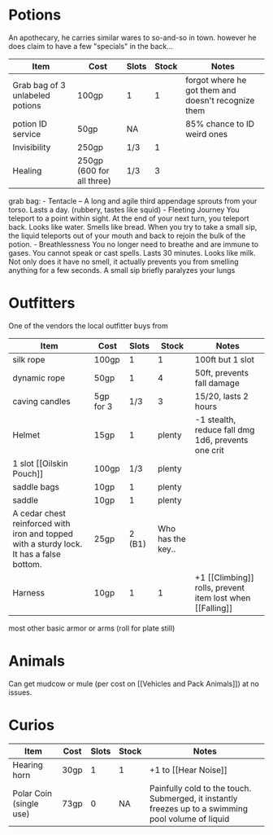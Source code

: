 # Potions

An apothecary, he carries similar wares to so-and-so in town. however he does claim to have a few "specials" in the back...

| Item                            | Cost                      | Slots | Stock | Notes                                               |
| ------------------------------- | ------------------------- | ----- | ----- | --------------------------------------------------- |
| Grab bag of 3 unlabeled potions | 100gp                     | 1     | 1     | forgot where he got them and doesn't recognize them |
| potion ID service               | 50gp                      | NA    |       | 85% chance to ID weird ones                         | 
| Invisibility                    | 250gp                     | 1/3   | 1     |                                                     |
| Healing                         | 250gp (600 for all three) | 1/3   | 3     |                                                     |


grab bag:
    - Tentacle – A long and agile third appendage sprouts from your torso. Lasts a day. (rubbery, tastes like squid)
    - Fleeting Journey You teleport to a point within sight. At the end of your next turn, you teleport back. Looks like water. Smells like bread. When you try to take a small sip, the liquid teleports out of your mouth and back to rejoin the bulk of the potion.
    - Breathlessness You no longer need to breathe and are immune to gases. You cannot speak or cast spells. Lasts 30 minutes. Looks like milk. Not only does it have no smell, it actually prevents you from smelling anything for a few seconds. A small sip briefly paralyzes your lungs
# Outfitters
One of the vendors the local outfitter buys from

| Item                                                                                     | Cost      | Slots  | Stock             | Notes                                                 |
| ---------------------------------------------------------------------------------------- | --------- | ------ | ----------------- | ----------------------------------------------------- |
| silk rope                                                                                | 100gp     | 1      | 1                 | 100ft but 1 slot                                      |
| dynamic rope                                                                             | 50gp      | 1      | 4                 | 50ft, prevents fall damage                            |
| caving candles                                                                           | 5gp for 3 | 1/3    | 3                 | 15/20, lasts 2 hours                                  |
| Helmet                                                                                   | 15gp      | 1      | plenty            | -1 stealth, reduce fall dmg 1d6, prevents one crit    |
| 1 slot [[Oilskin Pouch]]                                                                 | 100gp     | 1/3    | plenty            |                                                       |
| saddle bags                                                                              | 10gp      | 1      | plenty            |                                                       |
| saddle                                                                                   | 10gp      | 1      | plenty            |                                                       |
| A cedar chest reinforced with iron and topped with a sturdy lock. It has a false bottom. | 25gp      | 2 (B1) | Who has the key.. |                                                       |
| Harness                                                                                  | 10gp      | 1      | 1                 | +1 [[Climbing]] rolls, prevent item lost when [[Falling]] | 

most other basic armor or arms (roll for plate still)

# Animals

Can get mudcow or mule (per cost on [[Vehicles and Pack Animals]]) at no issues.

# Curios
| Item                    | Cost | Slots | Stock | Notes                                                                                               |
| ----------------------- | ---- | ----- | ----- | --------------------------------------------------------------------------------------------------- |
| Hearing horn            | 30gp | 1     | 1     | +1 to [[Hear Noise]]                                                                                |
| Polar Coin (single use) | 73gp | 0     | NA    | Painfully cold to the touch. Submerged, it instantly freezes up to a swimming pool volume of liquid |
